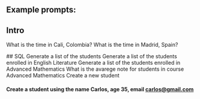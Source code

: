 ## Example prompts:

## Intro
What is the time in Cali, Colombia?
What is the time in Madrid, Spain?

## SQL
Generate a list of the students
Generate a list of the students enrolled in English Literature
Generate a list of the students enrolled in Advanced Mathematics
What is the avarege note for students in course Advanced Mathematics
Create a new student
#### Create a student using the name Carlos, age 35, email carlos@gmail.com